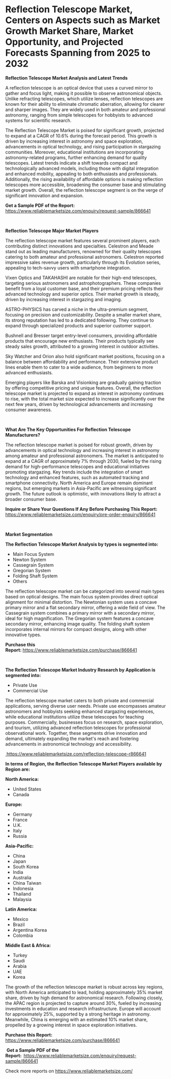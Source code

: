 <p><h1>Reflection Telescope Market, Centers on Aspects such as Market Growth Market Share, Market Opportunity, and Projected Forecasts Spanning from 2025 to 2032</h1></p><p><strong>Reflection Telescope Market Analysis and Latest Trends</strong></p>
<p><p>A reflection telescope is an optical device that uses a curved mirror to gather and focus light, making it possible to observe astronomical objects. Unlike refracting telescopes, which utilize lenses, reflection telescopes are known for their ability to eliminate chromatic aberration, allowing for clearer and sharper images. They are widely used in both amateur and professional astronomy, ranging from simple telescopes for hobbyists to advanced systems for scientific research.</p><p>The Reflection Telescope Market is poised for significant growth, projected to expand at a CAGR of 10.6% during the forecast period. This growth is driven by increasing interest in astronomy and space exploration, advancements in optical technology, and rising participation in stargazing communities. Moreover, educational institutions are incorporating astronomy-related programs, further enhancing demand for quality telescopes. Latest trends indicate a shift towards compact and technologically advanced models, including those with digital integration and enhanced mobility, appealing to both enthusiasts and professionals. Additionally, the rising availability of affordable options is making reflection telescopes more accessible, broadening the consumer base and stimulating market growth. Overall, the reflection telescope segment is on the verge of significant innovation and expansion.</p></p>
<p><strong>Get a Sample PDF of the Report:&nbsp;</strong> <a href="https://www.reliablemarketsize.com/enquiry/request-sample/866641?utm_campaign=1888&utm_medium=2&utm_source=Github&utm_content=ia&utm_term=19022025&utm_id=reflection-telescope">https://www.reliablemarketsize.com/enquiry/request-sample/866641</a></p>
<p>&nbsp;</p>
<p><strong>Reflection Telescope Major Market Players</strong></p>
<p><p>The reflection telescope market features several prominent players, each contributing distinct innovations and specialties. Celestron and Meade stand out as leading manufacturers, renowned for their quality telescopes catering to both amateur and professional astronomers. Celestron reported impressive sales revenue growth, particularly through its Evolution series, appealing to tech-savvy users with smartphone integration.</p><p>Vixen Optics and TAKAHASHI are notable for their high-end telescopes, targeting serious astronomers and astrophotographers. These companies benefit from a loyal customer base, and their premium pricing reflects their advanced technology and superior optics. Their market growth is steady, driven by increasing interest in stargazing and imaging.</p><p>ASTRO-PHYSICS has carved a niche in the ultra-premium segment, focusing on precision and customizability. Despite a smaller market share, its strong reputation has led to a dedicated following. They continue to expand through specialized products and superior customer support.</p><p>Bushnell and Bresser target entry-level consumers, providing affordable products that encourage new enthusiasts. Their products typically see steady sales growth, attributed to a growing interest in outdoor activities.</p><p>Sky Watcher and Orion also hold significant market positions, focusing on a balance between affordability and performance. Their extensive product lines enable them to cater to a wide audience, from beginners to more advanced enthusiasts.</p><p>Emerging players like Barska and Visionking are gradually gaining traction by offering competitive pricing and unique features. Overall, the reflection telescope market is projected to expand as interest in astronomy continues to rise, with the total market size expected to increase significantly over the next few years, driven by technological advancements and increasing consumer awareness.</p></p>
<p>&nbsp;</p>
<p><strong>What Are The Key Opportunities For Reflection Telescope Manufacturers?</strong></p>
<p><p>The reflection telescope market is poised for robust growth, driven by advancements in optical technology and increasing interest in astronomy among amateur and professional astronomers. The market is anticipated to expand at a CAGR of approximately 7% through 2030, fueled by the rising demand for high-performance telescopes and educational initiatives promoting stargazing. Key trends include the integration of smart technology and enhanced features, such as automated tracking and smartphone connectivity. North America and Europe remain dominant regions, but emerging markets in Asia-Pacific are witnessing significant growth. The future outlook is optimistic, with innovations likely to attract a broader consumer base.</p></p>
<p><strong>Inquire or Share Your Questions If Any Before Purchasing This Report:</strong> <a href="https://www.reliablemarketsize.com/enquiry/pre-order-enquiry/866641?utm_campaign=1888&utm_medium=2&utm_source=Github&utm_content=ia&utm_term=19022025&utm_id=reflection-telescope">https://www.reliablemarketsize.com/enquiry/pre-order-enquiry/866641</a></p>
<p>&nbsp;</p>
<p><strong>Market Segmentation</strong></p>
<p><strong>The Reflection Telescope Market Analysis by types is segmented into:</strong></p>
<p><ul><li>Main Focus System</li><li>Newton System</li><li>Cassegrain System</li><li>Gregorian System</li><li>Folding Shaft System</li><li>Others</li></ul></p>
<p><p>The reflection telescope market can be categorized into several main types based on optical designs. The main focus system provides direct optical alignment for minimal distortion. The Newtonian system uses a concave primary mirror and a flat secondary mirror, offering a wide field of view. The Cassegrain system combines a primary mirror with a secondary mirror, ideal for high magnification. The Gregorian system features a concave secondary mirror, enhancing image quality. The folding shaft system incorporates internal mirrors for compact designs, along with other innovative types.</p></p>
<p><strong>Purchase this Report:&nbsp;</strong><a href="https://www.reliablemarketsize.com/purchase/866641?utm_campaign=1888&utm_medium=2&utm_source=Github&utm_content=ia&utm_term=19022025&utm_id=reflection-telescope">https://www.reliablemarketsize.com/purchase/866641</a></p>
<p>&nbsp;</p>
<p><strong>The Reflection Telescope Market Industry Research by Application is segmented into:</strong></p>
<p><ul><li>Private Use</li><li>Commercial Use</li></ul></p>
<p><p>The reflection telescope market caters to both private and commercial applications, serving diverse user needs. Private use encompasses amateur astronomers and hobbyists seeking enhanced stargazing experiences, while educational institutions utilize these telescopes for teaching purposes. Commercially, businesses focus on research, space exploration, and tourism, utilizing advanced reflection telescopes for professional observational work. Together, these segments drive innovation and demand, ultimately expanding the market's reach and fostering advancements in astronomical technology and accessibility.</p></p>
<p><a href="https://www.reliablemarketsize.com/reflection-telescope-r866641?utm_campaign=1888&utm_medium=2&utm_source=Github&utm_content=ia&utm_term=19022025&utm_id=reflection-telescope">&nbsp;https://www.reliablemarketsize.com/reflection-telescope-r866641</a></p>
<p><strong>In terms of Region, the Reflection Telescope Market Players available by Region are:</strong></p>
<p>
    <p> <strong> North America: </strong>
        <ul>
            <li>United States</li>
            <li>Canada</li>
        </ul>
        </p> 
    <p> <strong> Europe: </strong>
        <ul>
            <li>Germany</li>
            <li>France</li>
            <li>U.K.</li>
            <li>Italy</li>
            <li>Russia</li>
        </ul>
        </p> 
    <p> <strong> Asia-Pacific: </strong>
        <ul>
            <li>China</li>
            <li>Japan</li>
            <li>South Korea</li>
            <li>India</li>
            <li>Australia</li>
            <li>China Taiwan</li>
            <li>Indonesia</li>
            <li>Thailand</li>
            <li>Malaysia</li>
        </ul>
        </p> 
    <p> <strong> Latin America: </strong>
        <ul>
            <li>Mexico</li>
            <li>Brazil</li>
            <li>Argentina Korea</li>
            <li>Colombia</li>
        </ul>
        </p> 
    <p> <strong> Middle East & Africa: </strong>
        <ul>
            <li>Turkey</li>
            <li>Saudi</li>
            <li>Arabia</li>
            <li>UAE</li>
            <li>Korea</li>
        </ul>
    </p>
    </p>
<p><p>The growth of the reflection telescope market is robust across key regions, with North America anticipated to lead, holding approximately 35% market share, driven by high demand for astronomical research. Following closely, the APAC region is projected to capture around 30%, fueled by increasing investments in education and research infrastructure. Europe will account for approximately 25%, supported by a strong heritage in astronomy. Meanwhile, China is emerging with an estimated 10% market share, propelled by a growing interest in space exploration initiatives.</p></p>
<p><strong>Purchase this Report: </strong><a href="https://www.reliablemarketsize.com/purchase/866641?utm_campaign=1888&utm_medium=2&utm_source=Github&utm_content=ia&utm_term=19022025&utm_id=reflection-telescope">https://www.reliablemarketsize.com/purchase/866641</a></p>
<p>&nbsp;<strong>Get a Sample PDF of the Report:&nbsp;&nbsp;</strong><a href="https://www.reliablemarketsize.com/enquiry/request-sample/866641?utm_campaign=1888&utm_medium=2&utm_source=Github&utm_content=ia&utm_term=19022025&utm_id=reflection-telescope">https://www.reliablemarketsize.com/enquiry/request-sample/866641</a></p>
<p><strong></strong></p>
<p>Check more reports on <a href="https://www.reliablemarketsize.com/?utm_campaign=1888&utm_medium=2&utm_source=Github&utm_content=ia&utm_term=19022025&utm_id=reflection-telescope">https://www.reliablemarketsize.com/</a></p>